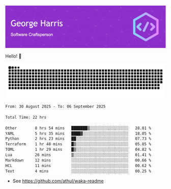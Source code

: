 ![img](./assets/github-header.png)

Hello! :wave:

<div align="center">
  <img  src="https://raw.githubusercontent.com/1999AZZAR/1999AZZAR/readme/resources/grid-snake.svg" alt="snake" />
</div>

<!--START_SECTION:waka-->

```txt
From: 30 August 2025 - To: 06 September 2025

Total Time: 22 hrs

Other        8 hrs 54 mins   ███████▒░░░░░░░░░░░░░░░░░   28.81 %
YAML         5 hrs 35 mins   ████▓░░░░░░░░░░░░░░░░░░░░   18.05 %
Python       2 hrs 23 mins   ██░░░░░░░░░░░░░░░░░░░░░░░   07.73 %
Terraform    1 hr 48 mins    █▒░░░░░░░░░░░░░░░░░░░░░░░   05.85 %
TOML         1 hr 29 mins    █▒░░░░░░░░░░░░░░░░░░░░░░░   04.82 %
Lua          26 mins         ▒░░░░░░░░░░░░░░░░░░░░░░░░   01.41 %
Markdown     12 mins         ░░░░░░░░░░░░░░░░░░░░░░░░░   00.66 %
HCL          11 mins         ░░░░░░░░░░░░░░░░░░░░░░░░░   00.62 %
Text         4 mins          ░░░░░░░░░░░░░░░░░░░░░░░░░   00.25 %
```

<!--END_SECTION:waka-->

- See <https://github.com/athul/waka-readme>
